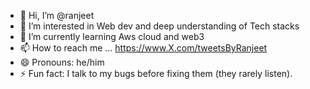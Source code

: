 - 👋 Hi, I’m @ranjeet
- 👀 I’m interested in Web dev and deep understanding of Tech stacks
- 🌱 I’m currently learning Aws cloud and web3
- 📫 How to reach me ... https://www.X.com/tweetsByRanjeet
- 😄 Pronouns: he/him
- ⚡ Fun fact: I talk to my bugs before fixing them (they rarely listen).

<!---
ranjeetonGitthub/ranjeetonGitthub is a ✨ special ✨ repository because its `README.md` (this file) appears on your GitHub profile.
You can click the Preview link to take a look at your changes.
--->
